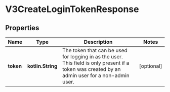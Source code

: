 
# V3CreateLoginTokenResponse

## Properties
Name | Type | Description | Notes
------------ | ------------- | ------------- | -------------
**token** | **kotlin.String** | The token that can be used for logging in as the user. This field is only present if a token was created by an admin user for a non-admin user. |  [optional]



